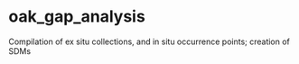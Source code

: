 # oak_gap_analysis
Compilation of ex situ collections, and in situ occurrence points; creation of SDMs
